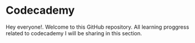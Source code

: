# Codecademy

Hey everyone!. Welcome to this GitHub repository. All learning proggress related to codecademy I will be sharing in this section.
